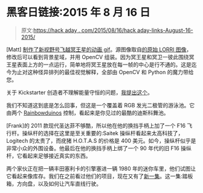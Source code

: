 # 黑客日链接:2015 年 8 月 16 日

> 原文:[https://hack aday . com/2015/08/16/hack aday-links-August-16-2015/](https://hackaday.com/2015/08/16/hackaday-links-august-16-2015/)

[Matt] [制作了新视野号飞越冥王星的动画 gif](http://matthewearl.github.io/2015/08/11/pluto-flyby/)。源图像取自[的原始 LORRI 图像](http://pluto.jhuapl.edu/soc/Pluto-Encounter/index.php)，修改后可以看到背景星域，并用 OpenCV 组装。因为冥王星和冥卫一彼此围绕冥王星表面上方的一点运行，简单地将冥王星放在每一帧的中心是行不通的。这是迄今为止对这种怪异排列的最佳视觉解释，全部由 OpenCV 和 Python 的魔力带给您。

关于 Kickstarter 创造者不理解能量守恒的问题，[我提出这个](https://www.kickstarter.com/projects/794458221/hvac-wind-turbine-make-money-when-your-a-c-is-on?ref=newest)。

我们不知道这到底是怎么回事，但这是一个覆盖着 RGB 发光二极管的游泳池。它由两个 [Rainbowduinos](http://www.seeedstudio.com/wiki/Rainbowduino_v3.0) 控制，看起来是你见过的最酷的迪斯科舞池。

[Frank]的 2011 款现代圣达菲不够酷，所以他在他的换挡手柄上加了一个 F16 飞行杆。操纵杆的选择在这里是至关重要的:Saitek 操纵杆看起来太高科技了，Logitech 的太贵了，而疣猪 H.O.T.A.S 的价格是 400 美元。如今，操纵杆似乎是非常小众的外围设备。他最后在他的换挡手柄上绑了一个 90 年代的旧 F16 操纵杆，它看起来足够接近真实的东西。

两个家伙正在把一辆丰田塞利卡的引擎塞进一辆 1980 年的迷你车里，他们试图让它看起来像库存。我们在之前看过他们的项目，现在又有了[新一集](https://www.youtube.com/watch?v=X3DTTL9xRQ0)。这一集:踏板箱，方向盘，以及如何让汽车直线行驶。